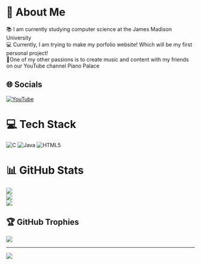 # 💫 About Me

📚 I am currently studying computer science at the James Madison University<br>💻 Currently, I am trying to make my porfolio website! Which will be my first personal project!<br>🎻One of my other passions is to create music and content with my friends on our YouTube channel Piano Palace

## 🌐 Socials

[![YouTube](https://img.shields.io/badge/YouTube-%23FF0000.svg?logo=YouTube&logoColor=white)](https://youtube.com/@https://www.youtube.com/@pianopalaceofficial)

# 💻 Tech Stack

![C](https://img.shields.io/badge/c-%2300599C.svg?style=for-the-badge&logo=c&logoColor=white) ![Java](https://img.shields.io/badge/java-%23ED8B00.svg?style=for-the-badge&logo=openjdk&logoColor=white) ![HTML5](https://img.shields.io/badge/html5-%23E34F26.svg?style=for-the-badge&logo=html5&logoColor=white)

# 📊 GitHub Stats

![](https://github-readme-stats.vercel.app/api?username=JoshuaAHairston&theme=dracula&hide_border=false&include_all_commits=false&count_private=false)<br/>
![](https://github-readme-streak-stats.herokuapp.com/?user=JoshuaAHairston&theme=dracula&hide_border=false)<br/>
![](https://github-readme-stats.vercel.app/api/top-langs/?username=JoshuaAHairston&theme=dracula&hide_border=false&include_all_commits=false&count_private=false&layout=compact)

## 🏆 GitHub Trophies

![](https://github-profile-trophy.vercel.app/?username=JoshuaAHairston&theme=radical&no-frame=false&no-bg=true&margin-w=4)

---

[![](https://visitcount.itsvg.in/api?id=JoshuaAHairston&icon=0&color=0)](https://visitcount.itsvg.in)

<!-- Proudly created with GPRM ( https://gprm.itsvg.in ) -->

